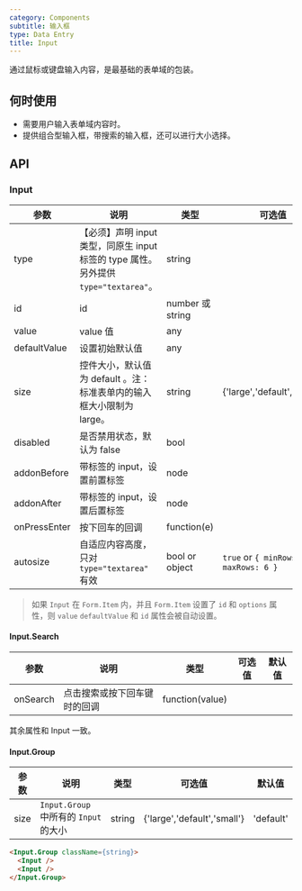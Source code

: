 ```yaml
---
category: Components
subtitle: 输入框
type: Data Entry
title: Input
---
```


通过鼠标或键盘输入内容，是最基础的表单域的包装。

## 何时使用

- 需要用户输入表单域内容时。
- 提供组合型输入框，带搜索的输入框，还可以进行大小选择。

## API

### Input

| 参数      | 说明                                     | 类型       | 可选值 | 默认值 |
|-----------|-----------------------------------------|------------|-------|--------|
| type | 【必须】声明 input 类型，同原生 input 标签的 type 属性。另外提供 `type="textarea"`。 | string  |   | 'text'    |
| id | id | number 或 string |  |   |
| value | value 值 | any |  | |
| defaultValue | 设置初始默认值 | any |  |  |
| size | 控件大小，默认值为 default 。注：标准表单内的输入框大小限制为 large。 | string | {'large','default','small'} |  'default' |
| disabled | 是否禁用状态，默认为 false | bool |  |  false |
| addonBefore | 带标签的 input，设置前置标签 | node |  |   |
| addonAfter | 带标签的 input，设置后置标签 | node |  |   |
| onPressEnter | 按下回车的回调 | function(e) | |  |
| autosize | 自适应内容高度，只对 `type="textarea"` 有效 | bool or object | `true` or `{ minRows: 2, maxRows: 6 }` | false |

> 如果 `Input` 在 `Form.Item` 内，并且 `Form.Item` 设置了 `id` 和 `options` 属性，则 `value` `defaultValue` 和 `id` 属性会被自动设置。

#### Input.Search

| 参数      | 说明                                     | 类型       |  可选值 | 默认值 |
|-----------|------------------------------------------|------------|-------|--------|
| onSearch | 点击搜索或按下回车键时的回调 | function(value) |  |  |

其余属性和 Input 一致。

#### Input.Group

| 参数      | 说明                                     | 类型       |  可选值 | 默认值 |
|-----------|------------------------------------------|------------|-------|--------|
|  size | `Input.Group` 中所有的 `Input` 的大小 | string | {'large','default','small'} |  'default' |

```html
<Input.Group className={string}>
  <Input />
  <Input />
</Input.Group>
```
